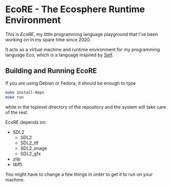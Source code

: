 # EcoRE - The Ecosphere Runtime Environment

This is *EcoRE*, my little programming language playground that I've been working on in my spare time since 2020.

It acts as a virtual machine and runtime environment for my programming language *Eco*, which is a language inspired by [Self](https://selflanguage.org/).


## Building and Running EcoRE

If you are using Debian or Fedora, it should be enough to type

```sh
make install-deps
make run
```

while in the toplevel directory of the repository and the system will take care of the rest.

EcoRE depends on:
 - SDL2
   - SDL2
   - SDL2_ttf
   - SDL2_image
   - SDL2_gfx
 - zlib
 - libffi

You might have to change a few things in order to get it to run on your machine.
